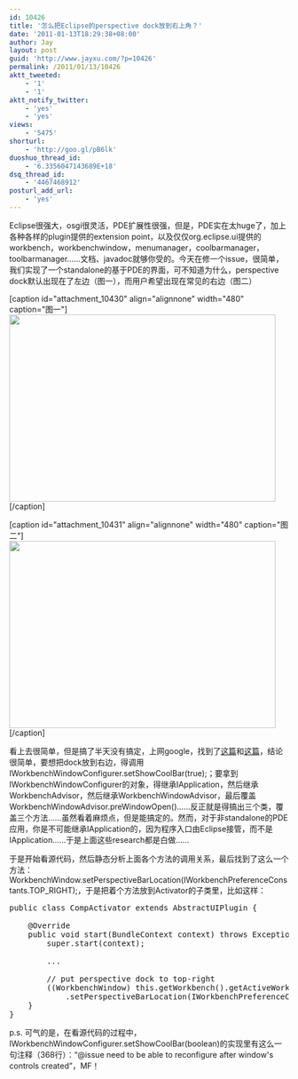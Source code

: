 ```yaml
---
id: 10426
title: '怎么把Eclipse的perspective dock放到右上角？'
date: '2011-01-13T18:29:38+08:00'
author: Jay
layout: post
guid: 'http://www.jayxu.com/?p=10426'
permalink: /2011/01/13/10426
aktt_tweeted:
    - '1'
    - '1'
aktt_notify_twitter:
    - 'yes'
    - 'yes'
views:
    - '5475'
shorturl:
    - 'http://goo.gl/pB6lk'
duoshuo_thread_id:
    - '6.3356047143689E+18'
dsq_thread_id:
    - '4467468912'
posturl_add_url:
    - 'yes'
---
```


Eclipse很强大，osgi很灵活，PDE扩展性很强，但是，PDE实在太huge了，加上各种各样的plugin提供的extension point，以及仅仅org.eclipse.ui提供的workbench，workbenchwindow，menumanager，coolbarmanager，toolbarmanager……文档、javadoc就够你受的。今天在修一个issue，很简单，我们实现了一个standalone的基于PDE的界面，可不知道为什么，perspective dock默认出现在了左边（图一），而用户希望出现在常见的右边（图二）

[caption id="attachment_10430" align="alignnone" width="480" caption="图一"]<a href="http://www.jayxu.com/log/wp-content/uploads/2011/01/left1.png"><img class="size-medium wp-image-10430" title="left" src="http://www.jayxu.com/log/wp-content/uploads/2011/01/left1.png" alt="" width="480" height="337" /></a>[/caption]

[caption id="attachment_10431" align="alignnone" width="480" caption="图二"]<a href="http://www.jayxu.com/log/wp-content/uploads/2011/01/right1.png"><img class="size-medium wp-image-10431" title="right" src="http://www.jayxu.com/log/wp-content/uploads/2011/01/right1.png" alt="" width="480" height="337" /></a>[/caption]

看上去很简单，但是搞了半天没有搞定，上网google，找到了<a href="http://www.eclipse.org/forums/index.php?t=thread&amp;frm_id=106" target="_blank">这篇</a>和<a href="http://www.vogella.de/articles/EclipseCommands/article.html" target="_blank">这篇</a>，结论很简单，要想把dock放到右边，得调用IWorkbenchWindowConfigurer.setShowCoolBar(true);；要拿到IWorkbenchWindowConfigurer的对象，得继承IApplication，然后继承WorkbenchAdvisor，然后继承WorkbenchWindowAdvisor，最后覆盖WorkbenchWindowAdvisor.preWindowOpen()……反正就是得搞出三个类，覆盖三个方法……虽然看着麻烦点，但是能搞定的。然而，对于非standalone的PDE应用，你是不可能继承IApplication的，因为程序入口由Eclipse接管，而不是IApplication……于是上面这些research都是白做……

于是开始看源代码，然后静态分析上面各个方法的调用关系，最后找到了这么一个方法：WorkbenchWindow.setPerspectiveBarLocation(IWorkbenchPreferenceConstants.TOP_RIGHT);，于是把着个方法放到Activator的子类里，比如这样：
<pre class="lang:java decode:1 " >
public class CompActivator extends AbstractUIPlugin {

    @Override
    public void start(BundleContext context) throws Exception {
        super.start(context);

        ...

        // put perspective dock to top-right
        ((WorkbenchWindow) this.getWorkbench().getActiveWorkbenchWindow())
            .setPerspectiveBarLocation(IWorkbenchPreferenceConstants.TOP_RIGHT);
    }
}
</pre>
p.s. 可气的是，在看源代码的过程中，IWorkbenchWindowConfigurer.setShowCoolBar(boolean)的实现里有这么一句注释（368行）：“@issue need to be able to reconfigure after window's controls created”，MF！